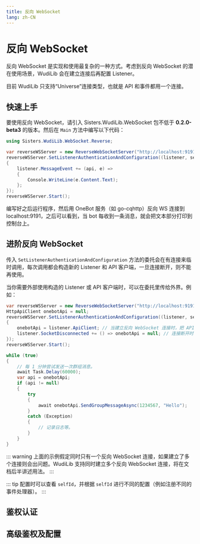 ```yaml
---
title: 反向 WebSocket
lang: zh-CN
---
```

# 反向 WebSocket
反向 WebSocket 是实现和使用最复杂的一种方式。考虑到反向 WebSocket 的潜在使用场景，WudiLib 会在建立连接后再配置 Listener。

目前 WudiLib 只支持“Universe”连接类型，也就是 API 和事件都用一个连接。

## 快速上手
要使用反向 WebSocket，请引入 Sisters.WudiLib.WebSocket 包不低于 **0.2.0-beta3** 的版本。然后在 `Main` 方法中编写以下代码：

```cs
using Sisters.WudiLib.WebSocket.Reverse;

var reverseWSServer = new ReverseWebSocketServer("http://localhost:9191");
reverseWSServer.SetListenerAuthenticationAndConfiguration((listener, selfId) =>
{
    listener.MessageEvent += (api, e) =>
    {
        Console.WriteLine(e.Content.Text);
    };
});
reverseWSServer.Start();
```

编写好之后运行程序，然后用 OneBot 服务（如 go-cqhttp）反向 WS 连接到 localhost:9191，之后可以看到，当 bot 每收到一条消息，就会把文本部分打印到控制台上。

## 进阶反向 WebSocket
传入 `SetListenerAuthenticationAndConfiguration` 方法的委托会在有连接来临时调用，每次调用都会构造新的 Listener 和 API 客户端，一旦连接断开，则不能再使用。

当你需要外部使用构造的 Listener 或 API 客户端时，可以在委托里传给外界。例如：

```cs
var reverseWSServer = new ReverseWebSocketServer("http://localhost:9191");
HttpApiClient onebotApi = null;
reverseWSServer.SetListenerAuthenticationAndConfiguration((listener, selfId) =>
{
    onebotApi = listener.ApiClient; // 当建立反向 WebSocket 连接时，把 API 客户端赋值到外面。
    listener.SocketDisconnected += () => onebotApi = null; // 连接断开时已无法使用，把 API 客户端设为 null。
});
reverseWSServer.Start();

while (true)
{
    // 每 1 分钟尝试发送一次群组消息。
    await Task.Delay(60000);
    var api = onebotApi;
    if (api != null)
    {
        try
        {
            await onebotApi.SendGroupMessageAsync(1234567, "Hello");
        }
        catch (Exception)
        {
            // 记录日志等。
        }
    }
}
```

::: warning
上面的示例假定同时只有一个反向 WebSocket 连接，如果建立了多个连接则会出问题。WudiLib 支持同时建立多个反向 WebSocket 连接，将在文档后半讲述用法。
:::

::: tip
配置时可以查看 `selfId`，并根据 `selfId` 进行不同的配置（例如注册不同的事件处理器）。
:::

## 鉴权认证

## 高级鉴权及配置

